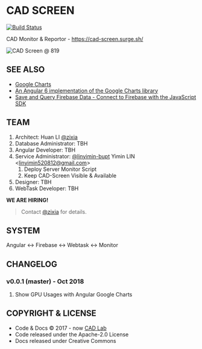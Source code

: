 # CAD SCREEN

[![Build Status](https://travis-ci.com/BUPT/cad-screen.svg?branch=master)](https://travis-ci.com/BUPT/cad-screen)

CAD Monitor & Reportor - <https://cad-screen.surge.sh/>

![CAD Screen @ 819](https://bupt.github.io/cad-screen/images/cad-screen-819.jpg)

## SEE ALSO

- [Google Charts](https://google-developers.appspot.com/chart/interactive/docs/)
- [An Angular 6 implementation of the Google Charts library](https://github.com/FERNman/angular-google-charts)
- [Save and Query Firebase Data - Connect to Firebase with the JavaScript SDK](https://howtofirebase.com/save-and-query-firebase-data-ed73fb8c6e3a)

## TEAM

1. Architect: Huan LI [@zixia](https://github.com/zixia)
1. Database Administrator: TBH
1. Angular Developer: TBH
1. Service Administrator: [@linyimin-bupt](https://github.com/linyimin-bupt) Yimin LIN \<linyimin520812@gmail.com\>
    1. Deploy Server Monitor Script
    1. Keep CAD-Screen Visible & Available
1. Designer: TBH
1. WebTask Developer: TBH

**WE ARE HIRING!**

> Contact [@zixia](https://github.com/zixia) for details.

## SYSTEM

Angular <-> Firebase <-> Webtask <-> Monitor

## CHANGELOG

### v0.0.1 (master) - Oct 2018

1. Show GPU Usages with Angular Google Charts

## COPYRIGHT & LICENSE

- Code & Docs © 2017 - now [CAD Lab](https://github.com/BUPT/awesome-cad)
- Code released under the Apache-2.0 License
- Docs released under Creative Commons
